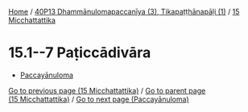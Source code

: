 
[Home](/) / [40P13 Dhammānulomapaccanīya (3), Tikapaṭṭhānapāḷi (1)](...md) / [15 Micchattattika](../40P13/15.md)

# 15.1--7 Paṭiccādivāra

* [Paccayānuloma](15.1--7/Paccayanuloma.md)

[Go to previous page (15 Micchattattika)](../40P13/15.md) / [Go to parent page (15 Micchattattika)](../40P13/15.md) / [Go to next page (Paccayānuloma)](15.1--7/Paccayanuloma.md)


